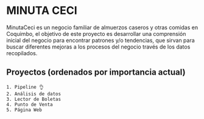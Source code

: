 # MINUTA CECI
MinutaCeci es un negocio familiar de almuerzos caseros y otras comidas en Coquimbo, el objetivo de este proyecto es desarrollar una comprensión inicial del negocio para encontrar patrones y/o tendencias, que sirvan para buscar diferentes mejoras a los procesos del negocio través de los datos recopilados.

## Proyectos (ordenados por importancia actual)
    1. Pipeline 👌
    2. Análisis de datos
    3. Lector de Boletas
    4. Punto de Venta
    5. Página Web